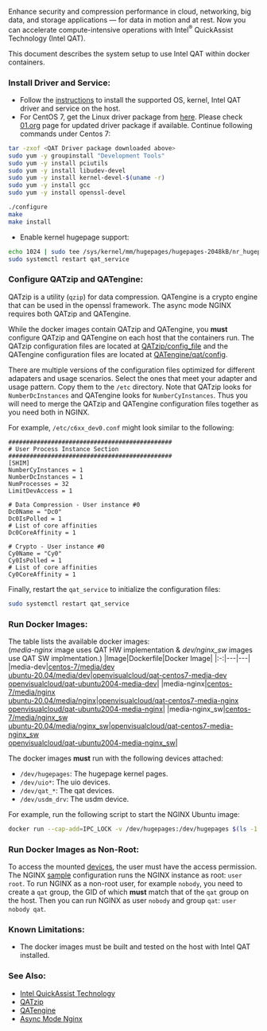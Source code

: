 

Enhance security and compression performance in cloud, networking, big data, and storage applications — for data in motion and at rest. Now you can accelerate compute-intensive operations with Intel<sup>&reg;</sup> QuickAssist Technology (Intel QAT).   

This document describes the system setup to use Intel QAT within docker containers.

### Install Driver and Service:

 - Follow the [instructions](https://01.org/sites/default/files/downloads//336212intelqat-gsg009.pdf) to install the supported OS, kernel, Intel QAT driver and service on the host. 
 - For CentOS 7, get the Linux driver package from [here](https://www.intel.com/content/www/us/en/download/19734/intel-quickassist-technology-driver-for-linux-hw-version-1-7.html). Please check [01.org](https://01.org/intel-quickassist-technology) page for updated driver package if available. Continue following commands under Centos 7:

```bash
tar -zxof <QAT Driver package downloaded above>
sudo yum -y groupinstall "Development Tools"
sudo yum -y install pciutils
sudo yum -y install libudev-devel
sudo yum -y install kernel-devel-$(uname -r) 
sudo yum -y install gcc
sudo yum -y install openssl-devel

./configure
make
make install
```

- Enable kernel hugepage support:  

```bash
echo 1024 | sudo tee /sys/kernel/mm/hugepages/hugepages-2048kB/nr_hugepages
sudo systemctl restart qat_service
```

### Configure QATzip and QATengine:

QATzip is a utility (`qzip`) for data compression. QATengine is a crypto engine that can be used in the openssl framework. The async mode NGINX requires both QATzip and QATengine.   

While the docker images contain QATzip and QATengine, you **must** configure QATzip and QATengine on each host that the containers run. The QATzip configuration files are located at [QATzip/config_file](https://github.com/intel/QATzip/tree/master/config_file) and the QATengine configuration files are located at [QATengine/qat/config](https://github.com/intel/QAT_Engine/tree/master/qat/config). 

There are multiple versions of the configuration files optimized for different adapaters and usage scenarios. Select the ones that meet your adapter and usage pattern. Copy them to the `/etc` directory. Note that QATzip looks for `NumberDcInstances` and QATengine looks for `NumberCyInstances`. Thus you will need to merge the QATzip and QATengine configuration files together as you need both in NGINX.    

For example, `/etc/c6xx_dev0.conf` might look similar to the following:  

```
##############################################
# User Process Instance Section
##############################################
[SHIM]
NumberCyInstances = 1
NumberDcInstances = 1
NumProcesses = 32
LimitDevAccess = 1

# Data Compression - User instance #0
Dc0Name = "Dc0"
Dc0IsPolled = 1
# List of core affinities
Dc0CoreAffinity = 1

# Crypto - User instance #0
Cy0Name = "Cy0"
Cy0IsPolled = 1
# List of core affinities
Cy0CoreAffinity = 1
```

Finally, restart the `qat_service` to initialize the configuration files:   

```bash
sudo systemctl restart qat_service
```

### Run Docker Images: 


The table lists the available docker images:   
(*media-nginx* image uses QAT HW implementation & *dev/nginx_sw* images use QAT SW implmentation.)
|Image|Dockerfile|Docker Image|
|:-:|---|---|
|media-dev|[centos-7/media/dev](centos-7/media/dev)<br>[ubuntu-20.04/media/dev](ubuntu-20.04/media/dev)|[openvisualcloud/qat-centos7-media-dev](https://hub.docker.com/r/openvisualcloud/qat-centos7-media-dev)<br>[openvisualcloud/qat-ubuntu2004-media-dev](https://hub.docker.com/r/openvisualcloud/qat-ubuntu2004-media-dev)|
|media-nginx|[centos-7/media/nginx](centos-7/media/nginx)<br>[ubuntu-20.04/media/nginx](ubuntu-20.04/media/nginx)|[openvisualcloud/qat-centos7-media-nginx](https://hub.docker.com/r/openvisualcloud/qat-centos7-media-nginx)<br>[openvisualcloud/qat-ubuntu2004-media-nginx](https://hub.docker.com/r/openvisualcloud/qat-ubuntu2004-media-nginx)|
|media-nginx_sw|[centos-7/media/nginx_sw](centos-7/media/nginx_sw)<br>[ubuntu-20.04/media/nginx_sw](ubuntu-20.04/media/nginx_sw)|[openvisualcloud/qat-centos7-media-nginx_sw](https://hub.docker.com/r/openvisualcloud/qat-centos7-media-nginx_sw)<br>[openvisualcloud/qat-ubuntu2004-media-nginx_sw](https://hub.docker.com/r/openvisualcloud/qat-ubuntu2004-media-nginx_sw)|

The docker images **must** run with the following devices attached:  
- `/dev/hugepages`: The hugepage kernel pages.  
- `/dev/uio*`: The uio devices.  
- `/dev/qat_*`: The qat devices.  
- `/dev/usdm_drv`: The usdm device.  

For example, run the following script to start the NGINX Ubuntu image:   

```bash
docker run --cap-add=IPC_LOCK -v /dev/hugepages:/dev/hugepages $(ls -1 /dev/uio* /dev/qat_* /dev/usdm_drv | sed 's/\(.*\)/--device=\1:\1/') -it openvisualcloud/qat-ubuntu2004-media-nginx
```

### Run Docker Images as Non-Root:

To access the mounted [devices](#run-docker-images), the user must have the access permission. The NGINX [sample](ubuntu-20.04/media/nginx/nginx.conf) configuration runs the NGINX instance as root: `user root`. To run NGINX as a non-root user, for example `nobody`, you need to create a `qat` group, the GID of which **must** match that of the `qat` group on the host. Then you can run NGINX as user `nobody` and group `qat`: `user nobody qat`.   

### Known Limitations:   

- The docker images must be built and tested on the host with Intel QAT installed.  

### See Also:

- [Intel QuickAssist Technology](https://01.org/intel-quickassist-technology)   
- [QATzip](https://github.com/intel/QATzip)   
- [QATengine](https://github.com/intel/QAT_Engine)   
- [Async Mode Nginx](https://github.com/intel/asynch_mode_nginx)  


